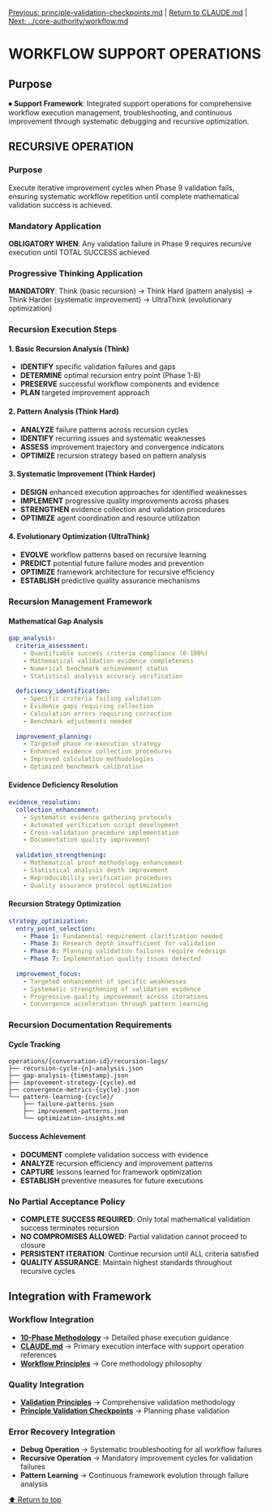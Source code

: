 
[Previous: principle-validation-checkpoints.md](principle-validation-checkpoints.md) | [Return to CLAUDE.md](../../CLAUDE.md) | [Next: ../core-authority/workflow.md](../core-authority/workflow.md)

# WORKFLOW SUPPORT OPERATIONS

## Purpose

⏺ **Support Framework**: Integrated support operations for comprehensive workflow execution management, troubleshooting, and continuous improvement through systematic debugging and recursive optimization.


## RECURSIVE OPERATION

### Purpose
Execute iterative improvement cycles when Phase 9 validation fails, ensuring systematic workflow repetition until complete mathematical validation success is achieved.

### Mandatory Application
**OBLIGATORY WHEN**: Any validation failure in Phase 9 requires recursive execution until TOTAL SUCCESS achieved

### Progressive Thinking Application
**MANDATORY**: Think (basic recursion) → Think Hard (pattern analysis) → Think Harder (systematic improvement) → UltraThink (evolutionary optimization)

### Recursion Execution Steps

#### 1. Basic Recursion Analysis (Think)
- **IDENTIFY** specific validation failures and gaps
- **DETERMINE** optimal recursion entry point (Phase 1-8)
- **PRESERVE** successful workflow components and evidence
- **PLAN** targeted improvement approach

#### 2. Pattern Analysis (Think Hard)
- **ANALYZE** failure patterns across recursion cycles
- **IDENTIFY** recurring issues and systematic weaknesses
- **ASSESS** improvement trajectory and convergence indicators
- **OPTIMIZE** recursion strategy based on pattern analysis

#### 3. Systematic Improvement (Think Harder)
- **DESIGN** enhanced execution approaches for identified weaknesses
- **IMPLEMENT** progressive quality improvements across phases
- **STRENGTHEN** evidence collection and validation procedures
- **OPTIMIZE** agent coordination and resource utilization

#### 4. Evolutionary Optimization (UltraThink)
- **EVOLVE** workflow patterns based on recursive learning
- **PREDICT** potential future failure modes and prevention
- **OPTIMIZE** framework architecture for recursive efficiency
- **ESTABLISH** predictive quality assurance mechanisms

### Recursion Management Framework

#### Mathematical Gap Analysis
```yaml
gap_analysis:
  criteria_assessment:
    - Quantifiable success criteria compliance (0-100%)
    - Mathematical validation evidence completeness
    - Numerical benchmark achievement status
    - Statistical analysis accuracy verification
  
  deficiency_identification:
    - Specific criteria failing validation
    - Evidence gaps requiring collection
    - Calculation errors requiring correction
    - Benchmark adjustments needed
  
  improvement_planning:
    - Targeted phase re-execution strategy
    - Enhanced evidence collection procedures
    - Improved calculation methodologies
    - Optimized benchmark calibration
```

#### Evidence Deficiency Resolution
```yaml
evidence_resolution:
  collection_enhancement:
    - Systematic evidence gathering protocols
    - Automated verification script development
    - Cross-validation procedure implementation
    - Documentation quality improvement
  
  validation_strengthening:
    - Mathematical proof methodology enhancement
    - Statistical analysis depth improvement
    - Reproducibility verification procedures
    - Quality assurance protocol optimization
```

#### Recursion Strategy Optimization
```yaml
strategy_optimization:
  entry_point_selection:
    - Phase 1: Fundamental requirement clarification needed
    - Phase 3: Research depth insufficient for validation
    - Phase 6: Planning validation failures require redesign
    - Phase 7: Implementation quality issues detected
  
  improvement_focus:
    - Targeted enhancement of specific weaknesses
    - Systematic strengthening of validation evidence
    - Progressive quality improvement across iterations
    - Convergence acceleration through pattern learning
```

### Recursion Documentation Requirements

#### Cycle Tracking
```
operations/{conversation-id}/recursion-logs/
├── recursion-cycle-{n}-analysis.json
├── gap-analysis-{timestamp}.json
├── improvement-strategy-{cycle}.md
├── convergence-metrics-{cycle}.json
└── pattern-learning-{cycle}/
    ├── failure-patterns.json
    ├── improvement-patterns.json
    └── optimization-insights.md
```

#### Success Achievement
- **DOCUMENT** complete validation success with evidence
- **ANALYZE** recursion efficiency and improvement patterns
- **CAPTURE** lessons learned for framework optimization
- **ESTABLISH** preventive measures for future executions

### No Partial Acceptance Policy
- **COMPLETE SUCCESS REQUIRED**: Only total mathematical validation success terminates recursion
- **NO COMPROMISES ALLOWED**: Partial validation cannot proceed to closure
- **PERSISTENT ITERATION**: Continue recursion until ALL criteria satisfied
- **QUALITY ASSURANCE**: Maintain highest standards throughout recursive cycles


## Integration with Framework

### Workflow Integration
- **[10-Phase Methodology](10-phase-detailed-methodology.md)** → Detailed phase execution guidance
- **[CLAUDE.md](../../CLAUDE.md)** → Primary execution interface with support operation references
- **[Workflow Principles](../core-authority/workflow.md)** → Core methodology philosophy

### Quality Integration
- **[Validation Principles](validation.md)** → Comprehensive validation methodology
- **[Principle Validation Checkpoints](principle-validation-checkpoints.md)** → Planning phase validation

### Error Recovery Integration
- **Debug Operation** → Systematic troubleshooting for all workflow failures
- **Recursive Operation** → Mandatory improvement cycles for validation failures
- **Pattern Learning** → Continuous framework evolution through failure analysis

[⬆ Return to top](#workflow-support-operations)